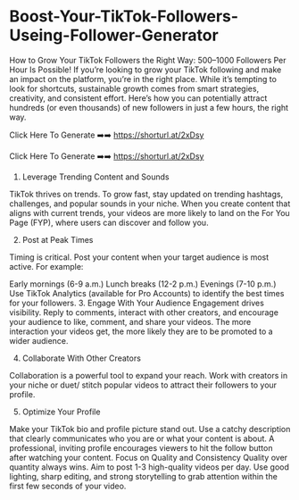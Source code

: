 # Boost-Your-TikTok-Followers-Useing-Follower-Generator

How to Grow Your TikTok Followers the Right Way: 500–1000 Followers Per Hour Is Possible!
If you’re looking to grow your TikTok following and make an impact on the platform, you’re in the right place. While it’s tempting to look for shortcuts, sustainable growth comes from smart strategies, creativity, and consistent effort. Here’s how you can potentially attract hundreds (or even thousands) of new followers in just a few hours, the right way.

Click Here To Generate ➡️​➡️​ https://shorturl.at/2xDsy


Click Here To Generate ➡️​➡️​ https://shorturl.at/2xDsy


1. Leverage Trending Content and Sounds

TikTok thrives on trends. To grow fast, stay updated on trending hashtags, challenges, and popular sounds in your niche. When you create content that aligns with current trends, your videos are more likely to land on the For You Page (FYP), where users can discover and follow you.

2. Post at Peak Times

Timing is critical. Post your content when your target audience is most active. For example:

Early mornings (6-9 a.m.)
Lunch breaks (12-2 p.m.)
Evenings (7-10 p.m.) Use TikTok Analytics (available for Pro Accounts) to identify the best times for your followers.
3. Engage With Your Audience
Engagement drives visibility. Reply to comments, interact with other creators, and encourage your audience to like, comment, and share your videos. The more interaction your videos get, the more likely they are to be promoted to a wider audience.

4. Collaborate With Other Creators

Collaboration is a powerful tool to expand your reach. Work with creators in your niche or duet/ stitch popular videos to attract their followers to your profile.

5. Optimize Your Profile

Make your TikTok bio and profile picture stand out. Use a catchy description that clearly communicates who you are or what your content is about. A professional, inviting profile encourages viewers to hit the follow button after watching your content.
Focus on Quality and Consistency
Quality over quantity always wins. Aim to post 1-3 high-quality videos per day. Use good lighting, sharp editing, and strong storytelling to grab attention within the first few seconds of your video.
